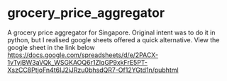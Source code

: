 # grocery_price_aggregator
A grocery price aggregator for Singapore. Original intent was to do it in python, but I realised google sheets offered a quick alternative.
View the google sheet in the link below  
https://docs.google.com/spreadsheets/d/e/2PACX-1vTyjBW3aVQk_WSGKAOQ6r1ZlqGP9xkFrE5PT-XszCC8PtjoFn4t6IJ2iJRzu0bhsdQR7-Of12YGtd1n/pubhtml
